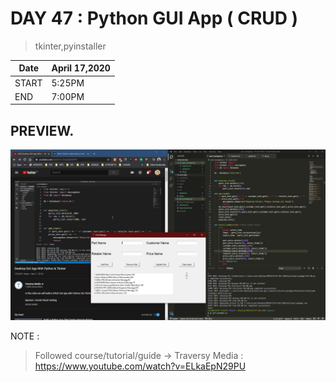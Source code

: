 # DAY 47 : Python GUI App ( CRUD )

> tkinter,pyinstaller

| Date | April 17,2020 |
| ------ | ------ |
| START | 5:25PM |
| END | 7:00PM |


## PREVIEW.
![Preview](Untitled.jpg)


NOTE : 
> Followed course/tutorial/guide -> Traversy Media : https://www.youtube.com/watch?v=ELkaEpN29PU
